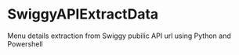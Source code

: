 # SwiggyAPIExtractData
Menu details extraction from Swiggy pubilic API url using Python and Powershell
